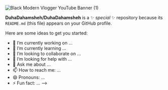 

![Black Modern Vlogger YouTube Banner (1)](https://github.com/DuhaDahamsheh/DuhaDahamsheh/assets/136118579/7ebf0fef-07ec-4cdd-8003-ca3758826475)

**DuhaDahamsheh/DuhaDahamsheh** is a ✨ _special_ ✨ repository because its `README.md` (this file) appears on your GitHub profile.

Here are some ideas to get you started:

- 🔭 I’m currently working on ...
- 🌱 I’m currently learning ...
- 👯 I’m looking to collaborate on ...
- 🤔 I’m looking for help with ...
- 💬 Ask me about ...
- 📫 How to reach me: ...
- 😄 Pronouns: ...
- ⚡ Fun fact: ...
-->
